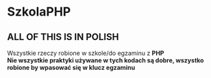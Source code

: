 # SzkolaPHP
## ALL OF THIS IS IN POLISH
  Wszystkie rzeczy robione w szkole/do egzaminu z **PHP**  
  **Nie wszystkie praktyki używane w tych kodach są dobre, wszystko robione by wpasować się w klucz egzaminu**
